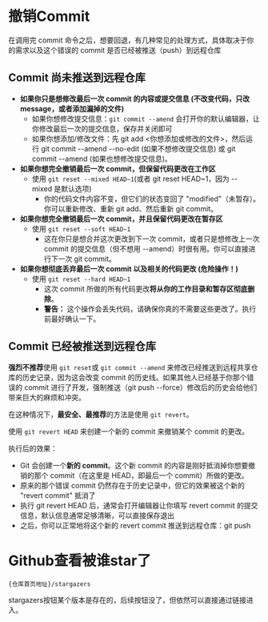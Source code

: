 # 撤销Commit

在调用完 commit 命令之后，想要回退，有几种常见的处理方式，具体取决于你的需求以及这个错误的 commit 是否已经被推送（push）到远程仓库

## Commit 尚未推送到远程仓库

- **如果你只是想修改最后一次 commit 的内容或提交信息 (不改变代码，只改 message，或者添加漏掉的文件)**
	- 如果你想修改提交信息：`git commit --amend` 会打开你的默认编辑器，让你修改最后一次的提交信息，保存并关闭即可
	- 如果你想添加/修改文件：先 git add <你想添加或修改的文件>，然后运行 git commit --amend --no-edit (如果不想修改提交信息) 或 git commit --amend (如果也想修改提交信息)。
- **如果你想完全撤销最后一次 commit，但保留代码更改在工作区**
	- 使用 `git reset --mixed HEAD~1`(或者 git reset HEAD~1，因为 --mixed 是默认选项)
		- 你的代码文件内容不变，但它们的状态变回了 "modified"（未暂存）。你可以重新修改、重新 git add、然后重新 git commit。
- **如果你想完全撤销最后一次 commit，并且保留代码更改在暂存区**
	- 使用 `git reset --soft HEAD~1`
		-  这在你只是想合并这次更改到下一次 commit，或者只是想修改上一次 commit 的提交信息（但不想用 --amend）时很有用。你可以直接进行下一次 git commit。
- **如果你想彻底丢弃最后一次 commit 以及相关的代码更改 (危险操作！)**
	- 使用 `git reset --hard HEAD~1`
		-  这次 commit 所做的所有代码更改**将从你的工作目录和暂存区彻底删除**。
		- **警告：** 这个操作会丢失代码，请确保你真的不需要这些更改了。执行前最好确认一下。

## Commit 已经被推送到远程仓库

**强烈不推荐**使用 `git reset`或 `git commit --amend` 来修改已经推送到远程共享仓库的历史记录，因为这会改变 commit 的历史线。如果其他人已经基于你那个错误的 commit 进行了开发，强制推送（git push --force）修改后的历史会给他们带来巨大的麻烦和冲突。

在这种情况下，**最安全、最推荐**的方法是使用 `git revert`。

使用 `git revert HEAD` 来创建一个新的 commit 来撤销某个 commit 的更改。

执行后的效果：
- Git 会创建一个**新的 commit**。这个新 commit 的内容是刚好抵消掉你想要撤销的那个 commit（在这里是 HEAD，即最后一个 commit）所做的更改。
- 原来的那个错误 commit 仍然存在于历史记录中，但它的效果被这个新的 "revert commit" 抵消了
- 执行 git revert HEAD 后，通常会打开编辑器让你填写 revert commit 的提交信息，默认信息通常足够清晰，可以直接保存退出
- 之后，你可以正常地将这个新的 revert commit 推送到远程仓库：git push

# Github查看被谁star了

```
{仓库首页地址}/stargazers
```

stargazers按钮某个版本是存在的，后续按钮没了，但依然可以直接通过链接进入。